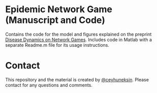 # Epidemic Network Game (Manuscript and Code)
Contains the code for the model and figures explained on the preprint [Disease Dynamics on Network Games](http://arxiv.org/abs/1604.03240).
Includes code in Matlab with a separate Readme.m file for its usage instructions.


# Contact
This repository and the material is created by [@ceyhuneksin](http://eksin.gatech.edu). Please contact for any questions and comments.
